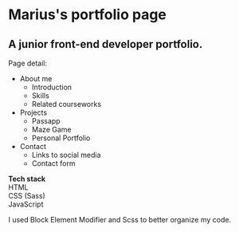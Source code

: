 <h1>Marius's portfolio page</h1>
<h2>A junior front-end developer portfolio.</h2>

Page detail:

* About me
  * Introduction
  * Skills
  * Related courseworks
* Projects
  * Passapp
  * Maze Game
  * Personal Portfolio
* Contact
  * Links to social media
  * Contact form</br>
  
  
  
**Tech stack**
</br>
HTML</br>
CSS (Sass)</br>
JavaScript</br>

I used Block Element Modifier and Scss to better organize my code.
  
